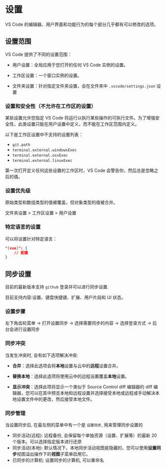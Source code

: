 # 设置

VS Code 的编辑器、用户界面和功能行为的每个部分几乎都有可以修改的选项。

## 设置范围

VS Code 提供了不同的设置范围：

- 用户设置：全局应用于您打开的任何 VS Code 实例的设置。

- 工作区设置：一个窗口实例的设置。

- 文件夹设置：针对指定文件夹设置，会在文件夹中 `.vscode/settings.json` 设置

### 设置和安全性（不允许在工作区的设置）

某些设置允许您指定 VS Code 将运行以执行某些操作的可执行文件。为了增强安全性，此类设置只能在用户设置中定义，而不能在工作区范围内定义。

以下是工作区设置中不支持的设置列表：

- `git.path`
- `terminal.external.windowsExec`
- `terminal.external.osxExec`
- `terminal.external.linuxExec`

第一次打开定义任何这些设置的工作区时，VS Code 会警告你，然后总是忽略之后的值。

### 设置优先级

原始类型和数组类型的值被覆盖，但对象类型的值被合并。

文件夹设置 > 工作区设置 > 用户设置

### 特定语言的设置

可以将设置针对特定语言：

```json
"[vue]": {
    // 配置
}
```

## 同步设置

目前的最新版本支持 `github` 登录并可以进行同步设置.

目前支持内容:设置、键盘快捷键、扩展、用户片段和 UI 状态。

### 设置步骤

左下角齿轮菜单 -> 打开设置同步 -> 选择需要同步的内容 -> 选择登录方式 -> 后台会进行设置同步

### 同步冲突

当发生冲突时, 会有如下选项解决冲突:

- **合并**：选择此选项会将**本地**设置与云中的**远程**设置合并。

- **替换本地**：选择此选项将使用云中的远程设置覆盖**本地**设置。
- **显示冲突**：选择此项将显示一个类似于 Source Control diff 编辑器的 diff 编辑器，您可以在其中预览本地和远程设置并选择接受本地或远程或手动解决本地设置文件中的更改，然后接受本地文件。

### 同步管理

当设置同步后, 在最左侧的菜单中有一个是 `设置同步`, 用来管理同步设置的

- 同步活动(远程): 远程备份, 会保留每个单独资源（设置、扩展等）的最新 20 个版本。可以选择指定版本进行还原
- 同步活动(本地): 默认情况下，本地同步活动视图是隐藏的，您可以使用**设置同步**视图溢出操作下的**视图**子菜单启用它。
- 已同步的计算机: 设置同步的计算机, 可以重命名
